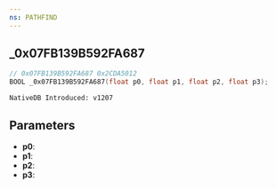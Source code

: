 ```yaml
---
ns: PATHFIND
---
```

## _0x07FB139B592FA687

```c
// 0x07FB139B592FA687 0x2CDA5012
BOOL _0x07FB139B592FA687(float p0, float p1, float p2, float p3);
```

```
NativeDB Introduced: v1207
```

## Parameters
* **p0**:
* **p1**:
* **p2**:
* **p3**:

